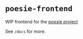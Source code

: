 # `poesie-frontend`

WIP frontend for the [poesie project](https://www.github.com/austinatchley/poesie)

See `/docs` for more.
